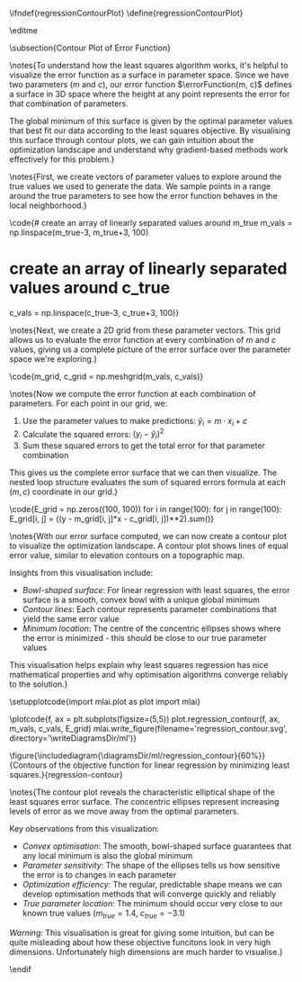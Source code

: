 \ifndef{regressionContourPlot}
\define{regressionContourPlot}

\editme

\subsection{Contour Plot of Error Function}

\notes{To understand how the least squares algorithm works, it's helpful to visualize the error function as a surface in parameter space. Since we have two parameters ($m$ and $c$), our error function $\errorFunction(m, c)$ defines a surface in 3D space where the height at any point represents the error for that combination of parameters.

The global minimum of this surface is given by the optimal parameter values that best fit our data according to the least squares objective. By visualising this surface through contour plots, we can gain intuition about the optimization landscape and understand why gradient-based methods work effectively for this problem.}

\notes{First, we create vectors of parameter values to explore around the true values we used to generate the data. We sample points in a range around the true parameters to see how the error function behaves in the local neighborhood.}


\code{# create an array of linearly separated values around m_true
m_vals = np.linspace(m_true-3, m_true+3, 100) 
# create an array of linearly separated values around c_true
c_vals = np.linspace(c_true-3, c_true+3, 100)}

\notes{Next, we create a 2D grid from these parameter vectors. This grid allows us to evaluate the error function at every combination of $m$ and $c$ values, giving us a complete picture of the error surface over the parameter space we're exploring.}


\code{m_grid, c_grid = np.meshgrid(m_vals, c_vals)}

\notes{Now we compute the error function at each combination of parameters. For each point in our grid, we:
1. Use the parameter values to make predictions: $\hat{y}_i = m \cdot x_i + c$  
2. Calculate the squared errors: $(y_i - \hat{y}_i)^2$
3. Sum these squared errors to get the total error for that parameter combination

This gives us the complete error surface that we can then visualize. The nested loop structure evaluates the sum of squared errors formula at each $(m, c)$ coordinate in our grid.}


\code{E_grid = np.zeros((100, 100))
for i in range(100):
    for j in range(100):
        E_grid[i, j] = ((y - m_grid[i, j]*x - c_grid[i, j])**2).sum()}

\notes{With our error surface computed, we can now create a contour plot to visualize the optimization landscape. A contour plot shows lines of equal error value, similar to elevation contours on a topographic map. 

Insights from this visualisation include:
- *Bowl-shaped surface*: For linear regression with least squares, the error surface is a smooth, convex bowl with a unique global minimum
- *Contour lines*: Each contour represents parameter combinations that yield the same error value
- *Minimum location*: The centre of the concentric ellipses shows where the error is minimized - this should be close to our true parameter values

This visualisation helps explain why least squares regression has nice mathematical properties and why optimisation algorithms converge reliably to the solution.}


\setupplotcode{import mlai.plot as plot
import mlai}

\plotcode{f, ax = plt.subplots(figsize=(5,5))
plot.regression_contour(f, ax, m_vals, c_vals, E_grid)
mlai.write_figure(filename='regression_contour.svg', directory='\writeDiagramsDir/ml')}

\figure{\includediagram{\diagramsDir/ml/regression_contour}{60%}}{Contours of the objective function for linear regression by minimizing least squares.}{regression-contour}

\notes{The contour plot reveals the characteristic elliptical shape of the least squares error surface. The concentric ellipses represent increasing levels of error as we move away from the optimal parameters. 

Key observations from this visualization:
- *Convex optimisation*: The smooth, bowl-shaped surface guarantees that any local minimum is also the global minimum
- *Parameter sensitivity*: The shape of the ellipses tells us how sensitive the error is to changes in each parameter
- *Optimization efficiency*: The regular, predictable shape means we can develop optimisation methods that will converge quickly and reliably
- *True parameter location*: The minimum should occur very close to our known true values ($m_{true} = 1.4$, $c_{true} = -3.1$)

*Warning:* This visualisation is great for giving some intuition, but can be quite misleading about how these objective funcitons look in very high dimensions. Unfortunately high dimensions are much harder to visualise.}

\endif
